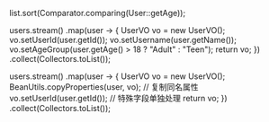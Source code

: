 

list.sort(Comparator.comparing(User::getAge));

users.stream()
            .map(user -> {
                UserVO vo = new UserVO();
                vo.setUserId(user.getId());
                vo.setUsername(user.getName());
                vo.setAgeGroup(user.getAge() > 18 ? "Adult" : "Teen");
                return vo;
            })
            .collect(Collectors.toList());

users.stream()
            .map(user -> {
                UserVO vo = new UserVO();
                BeanUtils.copyProperties(user, vo); // 复制同名属性
                vo.setUserId(user.getId()); // 特殊字段单独处理
                return vo;
            })
            .collect(Collectors.toList());